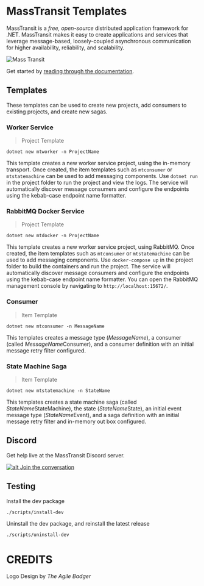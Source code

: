 # MassTransit Templates

MassTransit is a _free, open-source_ distributed application framework for .NET. MassTransit makes it easy to create applications and services that leverage message-based, loosely-coupled asynchronous communication for higher availability, reliability, and scalability.

![Mass Transit](https://avatars2.githubusercontent.com/u/317796?s=200&v=4 "Mass Transit")

Get started by [reading through the documentation](https://masstransit-project.com/).

## Templates

These templates can be used to create new projects, add consumers to existing projects, and create new sagas.

### Worker Service

> Project Template

```
dotnet new mtworker -n ProjectName
```

This template creates a new worker service project, using the in-memory transport. Once created, the item templates such as `mtconsumer` or `mtstatemachine` can be used to add messaging components. Use `dotnet run` in the project folder to run the project and view the logs. The service will automatically discover message consumers and configure the endpoints using the kebab-case endpoint name formatter.

### RabbitMQ Docker Service

> Project Template

```
dotnet new mtdocker -n ProjectName
```

This template creates a new worker service project, using RabbitMQ. Once created, the item templates such as `mtconsumer` or `mtstatemachine` can be used to add messaging components. Use `docker-compose up` in the project folder to build the containers and run the project. The service will automatically discover message consumers and configure the endpoints using the kebab-case endpoint name formatter. You can open the RabbitMQ management console by navigating to `http://localhost:15672/`.

### Consumer

> Item Template

```
dotnet new mtconsumer -n MessageName
```

This templates creates a message type (*MessageName*), a consumer (called *MessageName*Consumer), and a consumer definition with an initial message retry filter configured.

### State Machine Saga

> Item Template

```
dotnet new mtstatemachine -n StateName
```

This templates creates a state machine saga (called *StateName*StateMachine), the state (*StateName*State), an initial event message type (*StateName*Event), and a saga definition with an initial message retry filter and in-memory out box configured.


## Discord 

Get help live at the MassTransit Discord server.

[![alt Join the conversation](https://img.shields.io/discord/682238261753675864.svg "Discord")](https://discord.gg/rNpQgYn)

## Testing

Install the dev package

```sh
./scripts/install-dev
```

Uninstall the dev package, and reinstall the latest release

```sh
./scripts/uninstall-dev
```

# CREDITS
Logo Design by _The Agile Badger_
